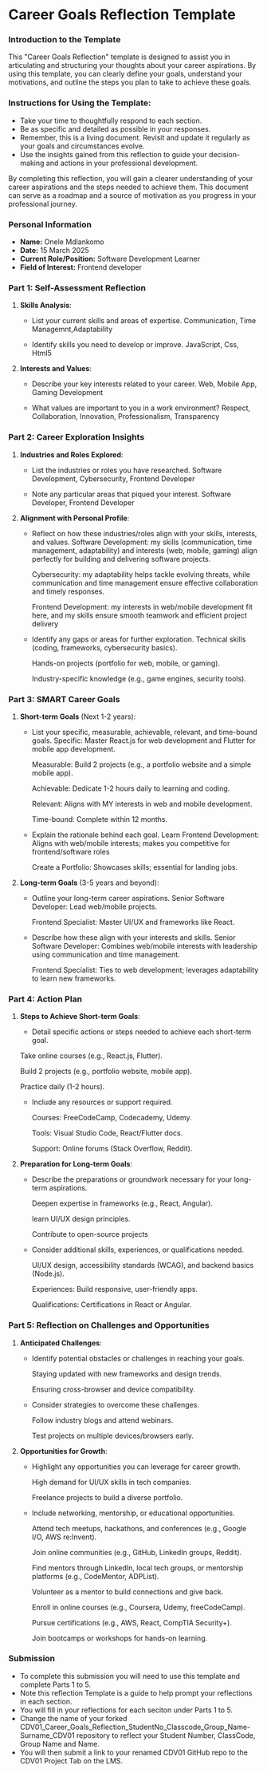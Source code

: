 
# Career Goals Reflection Template

### Introduction to the Template

This "Career Goals Reflection" template is designed to assist you in articulating and structuring your thoughts about your career aspirations. By using this template, you can clearly define your goals, understand your motivations, and outline the steps you plan to take to achieve these goals.

### Instructions for Using the Template:

- Take your time to thoughtfully respond to each section.
- Be as specific and detailed as possible in your responses.
- Remember, this is a living document. Revisit and update it regularly as your goals and circumstances evolve.
- Use the insights gained from this reflection to guide your decision-making and actions in your professional development.

By completing this reflection, you will gain a clearer understanding of your career aspirations and the steps needed to achieve them. This document can serve as a roadmap and a source of motivation as you progress in your professional journey.

### Personal Information

- **Name:** Onele Mdlankomo
- **Date:** 15 March 2025
- **Current Role/Position:** Software Development Learner
- **Field of Interest:** Frontend developer

### Part 1: Self-Assessment Reflection

1. **Skills Analysis**:
    
    - List your current skills and areas of expertise.
      Communication, Time Managemnt,Adaptability
    
    - Identify skills you need to develop or improve.
      JavaScript, Css, Html5

2. **Interests and Values**:
    
    - Describe your key interests related to your career.
      Web, Mobile App, Gaming Development
    
    - What values are important to you in a work environment?
      Respect, Collaboration, Innovation, Professionalism, Transparency

### Part 2: Career Exploration Insights

1. **Industries and Roles Explored**:
    
    - List the industries or roles you have researched.
      Software Development, Cybersecurity, Frontend Developer
   
    - Note any particular areas that piqued your interest.
      Software Developer, Frontend Developer

2. **Alignment with Personal Profile**:
    
    - Reflect on how these industries/roles align with your skills, interests, and values.
      Software Development: my skills (communication, time management, adaptability) and interests (web, mobile, gaming) align perfectly for building and delivering software projects.

      Cybersecurity: my adaptability helps tackle evolving threats, while communication and time management ensure effective collaboration and timely responses.

      Frontend Development: my interests in web/mobile development fit here, and my skills ensure smooth teamwork and efficient project delivery
    
    - Identify any gaps or areas for further exploration.
      Technical skills (coding, frameworks, cybersecurity basics).

      Hands-on projects (portfolio for web, mobile, or gaming).

      Industry-specific knowledge (e.g., game engines, security tools).

### Part 3: SMART Career Goals

1. **Short-term Goals** (Next 1-2 years):
    
    - List your specific, measurable, achievable, relevant, and time-bound goals.
      Specific: Master React.js for web development and Flutter for mobile app development.

      Measurable: Build 2 projects (e.g., a portfolio website and a simple mobile app).

      Achievable: Dedicate 1-2 hours daily to learning and coding.

      Relevant: Aligns with MY interests in web and mobile development.

      Time-bound: Complete within 12 months.


    - Explain the rationale behind each goal.
      Learn Frontend Development: Aligns with web/mobile interests; makes you competitive for frontend/software roles

      Create a Portfolio: Showcases skills; essential for landing jobs.


      
2. **Long-term Goals** (3-5 years and beyond):
    
    - Outline your long-term career aspirations.
      Senior Software Developer: Lead web/mobile projects.

      Frontend Specialist: Master UI/UX and frameworks like React.
      
    - Describe how these align with your interests and skills.
      Senior Software Developer: Combines web/mobile interests with leadership using communication and time management.

      Frontend Specialist: Ties to web development; leverages adaptability to learn new frameworks.


       

### Part 4: Action Plan

1. **Steps to Achieve Short-term Goals**:
    
    - Detail specific actions or steps needed to achieve each short-term goal.
      

     Take online courses (e.g., React.js, Flutter).

     Build 2 projects (e.g., portfolio website, mobile app).

     Practice daily (1-2 hours).
      
    - Include any resources or support required.
      
      Courses: FreeCodeCamp, Codecademy, Udemy.

      Tools: Visual Studio Code, React/Flutter docs.

      Support: Online forums (Stack Overflow, Reddit).
      
2. **Preparation for Long-term Goals**:
    
    - Describe the preparations or groundwork necessary for your long-term aspirations.
  
      Deepen expertise in frameworks (e.g., React, Angular).

      learn UI/UX design principles.

      Contribute to open-source projects

    - Consider additional skills, experiences, or qualifications needed.
  
      UI/UX design, accessibility standards (WCAG), and backend basics (Node.js).

      Experiences: Build responsive, user-friendly apps.

      Qualifications: Certifications in React or Angular.



### Part 5: Reflection on Challenges and Opportunities

1. **Anticipated Challenges**:
    
    - Identify potential obstacles or challenges in reaching your goals.

      Staying updated with new frameworks and design trends.

      Ensuring cross-browser and device compatibility.

    - Consider strategies to overcome these challenges.
  
      Follow industry blogs and attend webinars.

      Test projects on multiple devices/browsers early.

      
2. **Opportunities for Growth**:
    
    - Highlight any opportunities you can leverage for career growth.

      High demand for UI/UX skills in tech companies.

      Freelance projects to build a diverse portfolio.

    - Include networking, mentorship, or educational opportunities.
  
      Attend tech meetups, hackathons, and conferences (e.g., Google I/O, AWS re:Invent).

      Join online communities (e.g., GitHub, LinkedIn groups, Reddit).

      Find mentors through LinkedIn, local tech groups, or mentorship platforms (e.g., CodeMentor, ADPList).

      Volunteer as a mentor to build connections and give back.

      Enroll in online courses (e.g., Coursera, Udemy, freeCodeCamp).

      Pursue certifications (e.g., AWS, React, CompTIA Security+).

      Join bootcamps or workshops for hands-on learning.

### Submission

- To complete this submission you will need to use this template and complete Parts 1 to 5.
- Note this reflection Template is a guide to help prompt your reflections in each section.
- You will fill in your reflections for each seciton under Parts 1 to 5.
- Change the name of your forked CDV01_Career_Goals_Reflection_StudentNo_Classcode_Group_Name-Surname_CDV01 repository to reflect your Student Number, ClassCode, Group Name and Name.
- You will then submit a link to your renamed CDV01 GitHub repo to the CDV01 Project Tab on the LMS.


